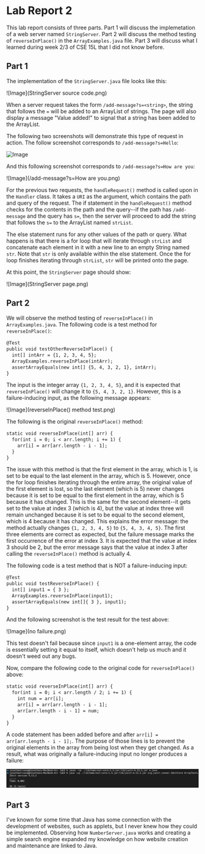 # Lab Report 2

This lab report consists of three parts. Part 1 will discuss the implemetation of a web server named `StringServer`. Part 2 will discuss the method testing of `reverseInPlace()` in the `ArrayExamples.java` file. Part 3 will discuss what I learned during week 2/3 of CSE 15L that I did not know before. 

## Part 1

The implementation of the `StringServer.java` file looks like this: 

![Image](StringServer source code.png)

When a server request takes the form `/add-message?s=<string>`, the string that follows the `=` will be added to an ArrayList of strings. The page will also display a message "Value added!" to signal that a string has been added to the ArrayList. 

The following two screenshots will demonstrate this type of request in action. The follow screenshot corresponds to `/add-message?s=Hello`:

![Image](/add-message?s=Hello.png)

And this following screenshot corresponds to `/add-message?s=How are you`:

![Image](/add-message?s=How are you.png)

For the previous two requests, the `handleRequest()` method is called upon in the `Handler` class. It takes a `URI` as the argument, which contains the path and query of the request. The if statement in the `handleRequest()` method checks for the contents in the path and the query--if the path has `/add-message` and the query has `s=`, then the server will proceed to add the string that follows the `s=` to the ArrayList named `strList`. 

The else statement runs for any other values of the path or query. What happens is that there is a for loop that will iterate through `strList` and concatenate each element in it with a new line to an empty String named `str`. Note that `str` is only available within the else statement. Once the for loop finishes iterating through `strList`, `str` will be printed onto the page. 

At this point, the `StringServer` page should show:

![Image](StringServer page.png)

## Part 2

We will observe the method testing of `reverseInPlace()` in `ArrayExamples.java`. The following code is a test method for `reverseInPlace()`:

```
@Test
public void testOtherReverseInPlace() {
  int[] intArr = {1, 2, 3, 4, 5};
  ArrayExamples.reverseInPlace(intArr);
  assertArrayEquals(new int[] {5, 4, 3, 2, 1}, intArr);
}
```

The input is the integer array `{1, 2, 3, 4, 5}`, and it is expected that `reverseInPlace()` will change it to `{5, 4, 3, 2, 1}`. However, this is a failure-inducing input, as the following message appears:

![Image](reverseInPlace() method test.png)

The following is the original `reverseInPlace()` method:

```
static void reverseInPlace(int[] arr) {
  for(int i = 0; i < arr.length; i += 1) {
    arr[i] = arr[arr.length - i - 1];
  }
}
```
The issue with this method is that the first element in the array, which is 1, is set to be equal to the last element in the array, which is 5. However, once the for loop finishes iterating through the entire array, the original value of the first element is lost, so the last element (which is 5) never changes because it is set to be equal to the first element in the array, which is 5 because it has changed. This is the same for the second element--it gets set to the value at index 3 (which is 4), but the value at index three will remain unchanged because it is set to be equal to the second element, which is 4 because it has changed. This explains the error message: the method actually changes `{1, 2, 3, 4, 5}` to `{5, 4, 3, 4, 5}`. The first three elements are correct as expected, but the failure message marks the first occurrence of the error at index 3. It is expected that the value at index 3 should be 2, but the error message says that the value at index 3 after calling the `reverseInPlace()` method is actually 4. 

The following code is a test method that is NOT a failure-inducing input:

```
@Test
public void testReverseInPlace() {
  int[] input1 = { 3 };
  ArrayExamples.reverseInPlace(input1);
  assertArrayEquals(new int[]{ 3 }, input1);
}
```
And the following screenshot is the test result for the test above: 

![Image](no failure.png)

This test doesn't fail because since `input1` is a one-element array, the code is essentially setting it equal to itself, which doesn't help us much and it doesn't weed out any bugs. 

Now, compare the following code to the original code for `reverseInPlace()` above:

```
static void reverseInPlace(int[] arr) {
  for(int i = 0; i < arr.length / 2; i += 1) {
    int num = arr[i];
    arr[i] = arr[arr.length - i - 1];
    arr[arr.length - i - 1] = num;
  }
}
```

A code statement has been added before and after `arr[i] = arr[arr.length - i - 1];`. The purpose of those lines is to prevent the original elements in the array from being lost when they get changed. As a result, what was originally a failure-inducing input no longer produces a failure: 

![Image](all5Tests.png)

## Part 3

I've known for some time that Java has some connection with the development of websites, such as applets, but I never knew how they could be implemented. Observing how `NumberServer.java` works and creating a simple search engine expanded my knowledge on how website creation and maintenance are linked to Java. 
